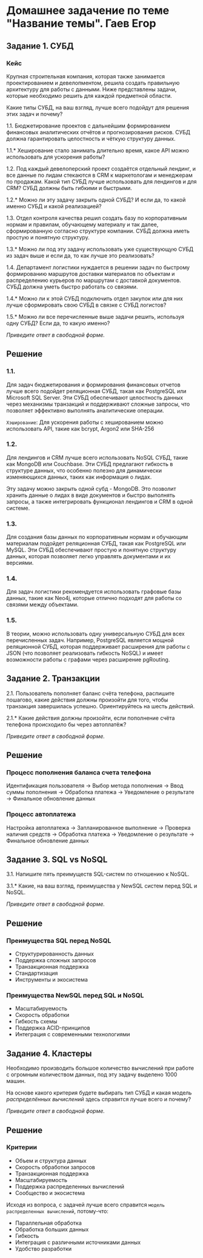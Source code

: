 # Домашнее задачение по теме "Название темы". Гаев Егор

## Задание 1. СУБД

### Кейс
Крупная строительная компания, которая также занимается проектированием и девелопментом, решила создать 
правильную архитектуру для работы с данными. Ниже представлены задачи, которые необходимо решить для
каждой предметной области. 

Какие типы СУБД, на ваш взгляд, лучше всего подойдут для решения этих задач и почему? 
 
1.1. Бюджетирование проектов с дальнейшим формированием финансовых аналитических отчётов и прогнозирования рисков.
СУБД должна гарантировать целостность и чёткую структуру данных.

1.1.* Хеширование стало занимать длительно время, какое API можно использовать для ускорения работы? 

1.2. Под каждый девелоперский проект создаётся отдельный лендинг, и все данные по лидам стекаются в CRM к 
маркетологам и менеджерам по продажам. Какой тип СУБД лучше использовать для лендингов и для CRM? 
СУБД должны быть гибкими и быстрыми.

1.2.* Можно ли эту задачу закрыть одной СУБД? И если да, то какой именно СУБД и какой реализацией?

1.3. Отдел контроля качества решил создать базу по корпоративным нормам и правилам, обучающему материалу 
и так далее, сформированную согласно структуре компании. СУБД должна иметь простую и понятную структуру.

1.3.* Можно ли под эту задачу использовать уже существующую СУБД из задач выше и если да, то как лучше это 
реализовать?

1.4. Департамент логистики нуждается в решении задач по быстрому формированию маршрутов доставки материалов 
по объектам и распределению курьеров по маршрутам с доставкой документов. СУБД должна уметь быстро работать
со связями.

1.4.* Можно ли к этой СУБД подключить отдел закупок или для них лучше сформировать свою СУБД в связке с СУБД 
логистов?

1.5.* Можно ли все перечисленные выше задачи решить, используя одну СУБД? Если да, то какую именно?

*Приведите ответ в свободной форме.*

## Решение
### 1.1.

Для задач бюджетирования и формирования финансовых отчетов лучше всего подойдет реляционная СУБД, такая как PostgreSQL или Microsoft SQL Server. Эти СУБД обеспечивают целостность данных через механизмы транзакций и поддерживают сложные запросы, что позволяет эффективно выполнять аналитические операции. 

`Хэширование`: Для ускорения работы с хешированием можно использовать API, такие как bcrypt, Argon2 или SHA-256

### 1.2.

Для лендингов и CRM лучше всего использовать NoSQL СУБД, такие как MongoDB или Couchbase. Эти СУБД предлагают гибкость в структуре данных, что особенно полезно для динамически изменяющихся данных, таких как информация о лидах.

Эту задачу можно закрыть одной субд - MongoDB. Это позволит хранить данные о лидах в виде документов и быстро выполнять запросы, а также интегрировать функционал лендингов и CRM в одной системе.

### 1.3.

Для создания базы данных по корпоративным нормам и обучающим материалам подойдет реляционная СУБД, такая как PostgreSQL или MySQL. Эти СУБД обеспечивают простую и понятную структуру данных, которая позволяет легко управлять документами и их версиями.

### 1.4.
Для задач логистики рекомендуется использовать графовые базы данных, такие как Neo4j, которые отлично подходят для работы со связями между объектами.

### 1.5. 
В теории, можно использовать одну универсальную СУБД для всех перечисленных задач. Например, PostgreSQL является мощной реляционной СУБД, которая поддерживает расширения для работы с JSON (что позволяет реализовать гибкость NoSQL) и имеет возможности работы с графами через расширение pgRouting.


## Задание 2. Транзакции

2.1. Пользователь пополняет баланс счёта телефона, распишите пошагово, какие действия должны произойти для того, чтобы 
транзакция завершилась успешно. Ориентируйтесь на шесть действий.

2.1.* Какие действия должны произойти, если пополнение счёта телефона происходило бы через автоплатёж?

*Приведите ответ в свободной форме.*

## Решение

### Процесс пополнения баланса счета телефона
Идентификация пользователя -> Выбор метода пополнения -> Ввод суммы пополнения -> Обработка платежа -> Уведомление о результате -> Финальное обновление данных

### Процесс автоплатежа
Настройка автоплатежа -> Запланированное выполнение -> Проверка наличия средств -> Обработка платежа -> Уведомление о результате -> Финальное обновление данных

## Задание 3. SQL vs NoSQL

3.1. Напишите пять преимуществ SQL-систем по отношению к NoSQL. 

3.1.* Какие, на ваш взгляд, преимущества у NewSQL систем перед SQL и NoSQL.

*Приведите ответ в свободной форме.*

## Решение

### Преимущества SQL перед NoSQL

- Структурированность данных
- Поддержка сложных запросов
- Транзакционная поддержка
- Стандартизация
- Инструменты и экосистема

### Преимущества NewSQL перед SQL и NoSQL

- Масштабируемость
- Скорость обработки
- Гибкость схемы
- Поддержка ACID-принципов
- Интеграция с современными технологиями


## Задание 4. Кластеры

Необходимо производить большое количество вычислений при работе с огромным количеством данных, под эту задачу 
выделено 1000 машин. 

На основе какого критерия будете выбирать тип СУБД и какая модель *распределённых вычислений* 
здесь справится лучше всего и почему?

*Приведите ответ в свободной форме.*

## Решение

### Критерии

- Объем и структура данных
- Скорость обработки запросов
- Транзакционная поддержка
- Масштабируемость
- Поддержка распределенных вычислений
- Сообщество и экосистема

Исходя из вопроса, с задачей лучше всего справится `модель распределенных вычислений`, потому-что:

- Параллельная обработка
- Обработка больших данных
- Гибкость
- Интеграция с различными источниками данных
- Удобство разработки